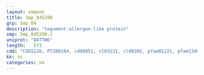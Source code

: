 ```yaml
---
layout: smgene
title: Smp_045200
grp: Smp_04
description: "tegument-allergen-like protein"
smp: Smp_045200.1
uniprot: "Q4TTW6"
length:   573
cdd: "COG5126, PTZ00184, cd00051, cl03131, cl08302, pfam01221, pfam13499"
kk: ns
categories: sm
---
```

